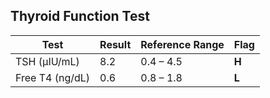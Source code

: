 ## Thyroid Function Test

| Test                        | Result  | Reference Range      | Flag  |
|-----------------------------|---------|----------------------|-------|
| TSH (µIU/mL)               | 8.2     | 0.4 – 4.5            | **H** |
| Free T4 (ng/dL)            | 0.6     | 0.8 – 1.8            | **L** |